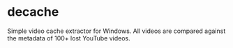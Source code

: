 # decache
Simple video cache extractor for Windows. All videos are compared against the metadata of 100+ lost YouTube videos.
